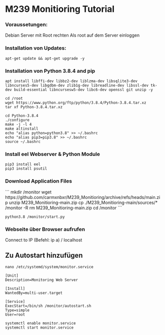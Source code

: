 <h1>M239 Monitioring Tutorial </h1>


<h3>Voraussetungen: </h3>
Debian Server mit Root rechten
Als root auf dem Server einloggen

<h3>Installation von Updates: </h3>

```
apt-get update && apt-get upgrade -y
```


<h3>Installation von Python 3.8.4 and pip </h3>

```
apt install libffi-dev libbz2-dev liblzma-dev libsqlite3-dev libncurses5-dev libgdbm-dev zlib1g-dev libreadline-dev libssl-dev tk-dev build-essential libncursesw5-dev libc6-dev openssl git unzip -y
```

```
cd /root
wget https://www.python.org/ftp/python/3.8.4/Python-3.8.4.tar.xz
tar xf Python-3.8.4.tar.xz
```

```
cd Python-3.8.4
./configure
make -j -l 4
make altinstall
echo "alias python=python3.8" >> ~/.bashrc
echo "alias pip3=pip3.8" >> ~/.bashrc
source ~/.bashrc
```

<h3>Install eel Webserver & Python Module </h3>

```
pip3 install eel
pip3 install psutil
```
<h3>Download Application Files</h3>
```
mkdir /monitor
wget https://github.com/carmxnbxr/M239_Monitioring/archive/refs/heads/main.zip
unzip M239_Monitioring-main.zip
cp ./M239_Monitioring-main/sources/* /monitor -R
rm M239_Monitioring-main.zip
cd /monitor
```

```
python3.8 /monitor/start.py
```

<h3>Webseite über Browser aufrufen</h3>
Connect to IP (Befehl: ip a) / localhost

<h2>Zu Autostart hinzufügen</h2>

```
nano /etc/systemd/system/monitor.service
```

```
[Unit]
Description=Monitoring Web Server

[Install]
WantedBy=multi-user.target

[Service]
ExecStart=/bin/sh /monitor/autostart.sh
Type=simple
User=root
```

```
systemctl enable monitor.service
systemctl start monitor.service
```
